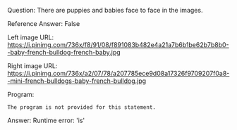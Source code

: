 Question: There are puppies and babies face to face in the images.

Reference Answer: False

Left image URL: https://i.pinimg.com/736x/f8/91/08/f891083b482e4a21a7b6b1be62b7b8b0--baby-french-bulldog-french-baby.jpg

Right image URL: https://i.pinimg.com/736x/a2/07/78/a207785ece9d08a17326f9709207f0a8--mini-french-bulldogs-baby-french-bulldog.jpg

Program:

```
The program is not provided for this statement.
```
Answer: Runtime error: 'is'

